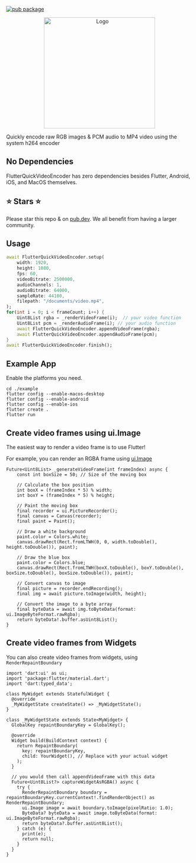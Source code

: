 [![pub package](https://img.shields.io/pub/v/flutter_quick_video_encoder.svg)](https://pub.dartlang.org/packages/flutter_quick_video_encoder)

<p align="center">
    <img alt="Logo" src="https://github.com/chipweinberger/flutter_quick_video_encoder/blob/master/site/logo.png?raw=true" style="height: 300px;" />
</p>

Quickly encode raw RGB images & PCM audio to MP4 video using the system h264 encoder

## No Dependencies

FlutterQuickVideoEncoder has zero dependencies besides Flutter, Android, iOS, and MacOS themselves.

## ⭐ Stars ⭐

Please star this repo & on [pub.dev](https://pub.dev/packages/flutter_quick_video_encoder). We all benefit from having a larger community.

## Usage

```dart
await FlutterQuickVideoEncoder.setup(
    width: 1920,
    height: 1080,
    fps: 60,
    videoBitrate: 2500000,
    audioChannels: 1,
    audioBitrate: 64000,
    sampleRate: 44100,
    filepath: "/documents/video.mp4",
);
for(int i = 0; i < frameCount; i++) {
    Uint8List rgba = _renderVideoFrame(i);  // your video function
    Uint8List pcm = _renderAudioFrame(i); // your audio function
    await FlutterQuickVideoEncoder.appendVideoFrame(rgba); 
    await FlutterQuickVideoEncoder.appendAudioFrame(pcm);
}
await FlutterQuickVideoEncoder.finish();
```

## Example App

Enable the platforms you need.

```
cd ./example                      
flutter config --enable-macos-desktop                                                      
flutter config --enable-android 
flutter config --enable-ios 
flutter create .
flutter run
```

## Create video frames using ui.Image

The easiest way to render a video frame is to use Flutter!

For example, you can render an RGBA frame using [ui.Image](https://api.flutter.dev/flutter/dart-ui/Image-class.html)

```
Future<Uint8List> _generateVideoFrame(int frameIndex) async {
    const int boxSize = 50; // Size of the moving box

    // Calculate the box position
    int boxX = (frameIndex * 5) % width;
    int boxY = (frameIndex * 5) % height;

    // Paint the moving box
    final recorder = ui.PictureRecorder();
    final canvas = Canvas(recorder);
    final paint = Paint();

    // Draw a white background
    paint.color = Colors.white;
    canvas.drawRect(Rect.fromLTWH(0, 0, width.toDouble(), height.toDouble()), paint);

    // Draw the blue box
    paint.color = Colors.blue;
    canvas.drawRect(Rect.fromLTWH(boxX.toDouble(), boxY.toDouble(), boxSize.toDouble(), boxSize.toDouble()), paint);

    // Convert canvas to image
    final picture = recorder.endRecording();
    final img = await picture.toImage(width, height);

    // Convert the image to a byte array
    final byteData = await img.toByteData(format: ui.ImageByteFormat.rawRgba);
    return byteData!.buffer.asUint8List();
}
```

## Create video frames from Widgets

You can also create video frames from widgets, using `RenderRepaintBoundary`

```
import 'dart:ui' as ui;
import 'package:flutter/material.dart';
import 'dart:typed_data';

class MyWidget extends StatefulWidget {
  @override
  _MyWidgetState createState() => _MyWidgetState();
}

class _MyWidgetState extends State<MyWidget> {
  GlobalKey repaintBoundaryKey = GlobalKey();

  @override
  Widget build(BuildContext context) {
    return RepaintBoundary(
      key: repaintBoundaryKey,
      child: YourWidget(), // Replace with your actual widget
    );
  }

  // you would then call appendVideoFrame with this data
  Future<Uint8List?> captureWidgetAsRGBA() async {
    try {
      RenderRepaintBoundary boundary = repaintBoundaryKey.currentContext!.findRenderObject() as RenderRepaintBoundary;
      ui.Image image = await boundary.toImage(pixelRatio: 1.0);
      ByteData? byteData = await image.toByteData(format: ui.ImageByteFormat.rawRgba);
      return byteData?.buffer.asUint8List();
    } catch (e) {
      print(e);
      return null;
    }
  }
}
```




